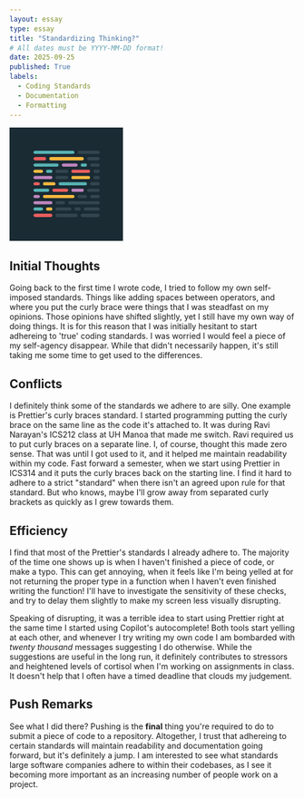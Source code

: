 ```yaml
---
layout: essay
type: essay
title: "Standardizing Thinking?"
# All dates must be YYYY-MM-DD format!
date: 2025-09-25
published: True
labels:
  - Coding Standards
  - Documentation
  - Formatting
---
```

<img width="200px" 
     class="rounded float-start pe-4" 
     src="../img/standards.png" >
## Initial Thoughts
Going back to the first time I wrote code, I tried to follow my own self-imposed standards. Things like adding spaces between operators, and where you put the curly brace were things that I was steadfast on my opinions. Those opinions have shifted slightly, yet I still have my own way of doing things. It is for this reason that I was initially hesitant to start adhereing to 'true' coding standards. I was worried I would feel a piece of my self-agency disappear. While that didn't necessarily happen, it's still taking me some time to get used to the differences.

## Conflicts
I definitely think some of the standards we adhere to are silly. One example is Prettier's curly braces standard. I started programming putting the curly brace on the same line as the code it's attached to. It was during Ravi Narayan's ICS212 class at UH Manoa that made me switch. Ravi required us to put curly braces on a separate line. I, of course, thought this made zero sense. That was until I got used to it, and it helped me maintain readability within my code. Fast forward a semester, when we start using Prettier in ICS314 and it puts the curly braces back on the starting line. I find it hard to adhere to a strict "standard" when there isn't an agreed upon rule for that standard. But who knows, maybe I'll grow away from separated curly brackets as quickly as I grew towards them.

## Efficiency
I find that most of the Prettier's standards I already adhere to. The majority of the time one shows up is when I haven't finished a piece of code, or make a typo. This can get annoying, when it feels like I'm being yelled at for not returning the proper type in a function when I haven't even finished writing the function! I'll have to investigate the sensitivity of these checks, and try to delay them slightly to make my screen less visually disrupting.

Speaking of disrupting, it was a terrible idea to start using Prettier right at the same time I started using Copilot's autocomplete! Both tools start yelling at each other, and whenever I try writing my own code I am bombarded with *twenty thousand* messages suggesting I do otherwise. While the suggestions are useful in the long run, it definitely contributes to stressors and heightened levels of cortisol when I'm working on assignments in class. It doesn't help that I often have a timed deadline that clouds my judgement.

## Push Remarks
See what I did there? Pushing is the **final** thing you're required to do to submit a piece of code to a repository. Altogether, I trust that adhereing to certain standards will maintain readability and documentation going forward, but it's definitely a jump. I am interested to see what standards large software companies adhere to within their codebases, as I see it becoming more important as an increasing number of people work on a project.
